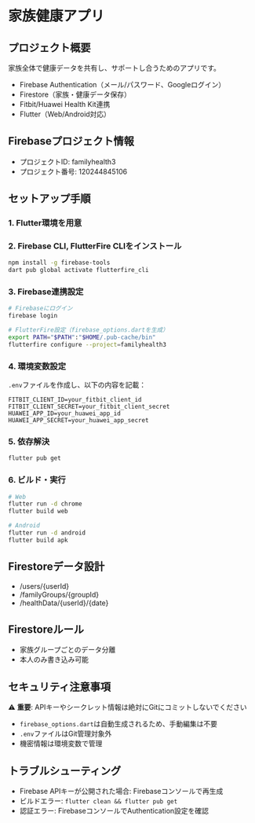 # 家族健康アプリ

## プロジェクト概要
家族全体で健康データを共有し、サポートし合うためのアプリです。

- Firebase Authentication（メール/パスワード、Googleログイン）
- Firestore（家族・健康データ保存）
- Fitbit/Huawei Health Kit連携
- Flutter（Web/Android対応）

## Firebaseプロジェクト情報
- プロジェクトID: familyhealth3
- プロジェクト番号: 120244845106

## セットアップ手順

### 1. Flutter環境を用意

### 2. Firebase CLI, FlutterFire CLIをインストール
```bash
npm install -g firebase-tools
dart pub global activate flutterfire_cli
```

### 3. Firebase連携設定
```bash
# Firebaseにログイン
firebase login

# FlutterFire設定（firebase_options.dartを生成）
export PATH="$PATH":"$HOME/.pub-cache/bin"
flutterfire configure --project=familyhealth3
```

### 4. 環境変数設定
`.env`ファイルを作成し、以下の内容を記載：
```
FITBIT_CLIENT_ID=your_fitbit_client_id
FITBIT_CLIENT_SECRET=your_fitbit_client_secret
HUAWEI_APP_ID=your_huawei_app_id
HUAWEI_APP_SECRET=your_huawei_app_secret
```

### 5. 依存解決
```bash
flutter pub get
```

### 6. ビルド・実行
```bash
# Web
flutter run -d chrome
flutter build web

# Android
flutter run -d android
flutter build apk
```

## Firestoreデータ設計
- /users/{userId}
- /familyGroups/{groupId}
- /healthData/{userId}/{date}

## Firestoreルール
- 家族グループごとのデータ分離
- 本人のみ書き込み可能

## セキュリティ注意事項
⚠️ **重要**: APIキーやシークレット情報は絶対にGitにコミットしないでください
- `firebase_options.dart`は自動生成されるため、手動編集は不要
- `.env`ファイルはGit管理対象外
- 機密情報は環境変数で管理

## トラブルシューティング
- Firebase APIキーが公開された場合: Firebaseコンソールで再生成
- ビルドエラー: `flutter clean && flutter pub get`
- 認証エラー: FirebaseコンソールでAuthentication設定を確認
